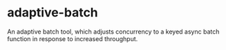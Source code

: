 # adaptive-batch
An adaptive batch tool, which adjusts concurrency to a keyed async batch function in response to increased throughput.
